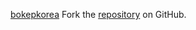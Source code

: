 [bokepkorea](https://bokepkorea.pages.dev)
Fork the [repository](https://github.com/orsimalaka) on GitHub.